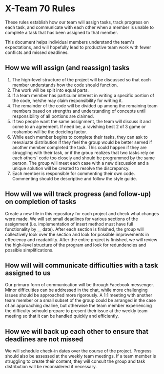 # X-Team 70 Rules

These rules establish how our team will assign tasks,
track progress on each task, and communicate with each other 
when a member is unable to complete a task that has been assigned to that member.

This document helps individual members understand the team's expectations,
and will hopefully lead to productive team work with fewer conflicts
and missed deadlines.

## How we will assign (and reassign) tasks
  1. The high-level structure of the project will be discussed so that each member understands how the code should function. 
  1. The work will be split into equal parts.
  1. If a team member has particular interest in writing a specific portion of the code, he/she may claim responsibility for writing it.
  1. The remainder of the code will be divided up among the remaining team members based on strengths and understanding of concepts until responsibility of all portions are claimed.
  1. If two people want the same assignment, the team will discuss it and come to an agreement. If need be, a ravishing best 2 of 3 game or roshambo will be the deciding factor.
  1. While each member begins to complete their tasks, they can ask to reevaluate distribution if they feel the group would be better served if another member completed the task. This could happen if they are struggling with their task, or if the group realizes that two tasks rely on each others' code too closely and should be programmed by the same person. The group will meet each case with a new discussion and a unique solution will be created to resolve the discrepancy.
  1. Each member is responsible for commenting their own code. Commenting should be descriptive and follow the style guide.


## How will we will track progress (and follow-up) on completion of tasks

Create a new file in this repository for each project and check what changes were made. We will set small deadlines for various sections of the assignment (i.e. implementation of insert method must have full functionality by __ date). After each section is finished, the group will collectively look over the section and look for possible improvements in effeciency and readability. After the entire project is finished, we will review the high-level structure of the program and look for redundencies and possible simplifications.


## How will will communicate difficulties with a task assigned to us

Our primary form of communication will be through Facebook messenger. Minor difficulties can be addressed in the chat, while more challenging issues should be approached more rigorously. A 1:1 meeting with another team member or a small subset of the group could be arranged in the case of an approaching dealine, but otherwise the team member experiencing the difficulty sohould prepare to present their issue at the weekly team meeting so that it can be handled quickly and efficiently.

## How we will back up each other to ensure that deadlines are not missed

We will schedule check-in dates over the course of the project. Progress should also be assessed at the weekly team meetings. If a team member is struggling to create their content, they will consult the group and task distribution will be reconsidered if necessary.



